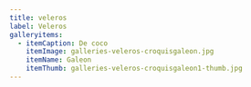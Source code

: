```yaml
---
title: veleros
label: Veleros
galleryitems:
  - itemCaption: De coco
    itemImage: galleries-veleros-croquisgaleon.jpg
    itemName: Galeon
    itemThumb: galleries-veleros-croquisgaleon1-thumb.jpg
---
```


